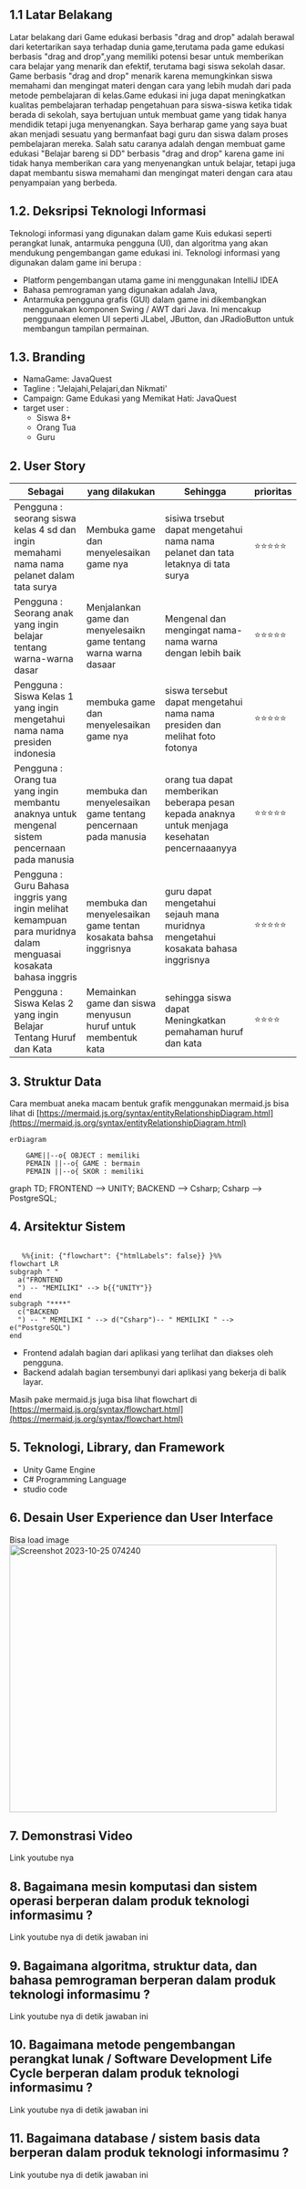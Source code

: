 ## 1.1 Latar Belakang
Latar belakang dari Game edukasi berbasis "drag and drop" adalah berawal dari ketertarikan saya terhadap dunia game,terutama pada  game edukasi berbasis "drag and drop",yang memiliki potensi besar untuk memberikan cara belajar yang menarik dan efektif, terutama bagi siswa sekolah dasar. Game berbasis "drag and drop" menarik karena memungkinkan siswa memahami dan mengingat materi dengan cara yang lebih mudah dari pada metode pembelajaran di kelas.Game edukasi ini juga dapat meningkatkan kualitas pembelajaran terhadap pengetahuan para siswa-siswa ketika tidak berada di sekolah, saya bertujuan untuk membuat game yang tidak hanya mendidik tetapi juga menyenangkan. Saya berharap game yang saya buat akan menjadi sesuatu yang bermanfaat bagi guru dan siswa dalam proses pembelajaran mereka. Salah satu caranya adalah dengan membuat game edukasi "Belajar bareng si DD" berbasis "drag and drop"  karena game ini tidak hanya memberikan cara yang menyenangkan untuk belajar, tetapi juga dapat membantu siswa memahami dan mengingat materi dengan cara atau penyampaian yang berbeda.

## 1.2. Deksripsi Teknologi Informasi
Teknologi informasi yang digunakan dalam game Kuis edukasi seperti perangkat lunak, antarmuka pengguna (UI), dan algoritma yang akan mendukung pengembangan game edukasi ini. 
Teknologi informasi yang digunakan dalam game ini berupa :
- Platform pengembangan utama game ini menggunakan IntelliJ IDEA
- Bahasa pemrograman yang digunakan adalah Java,
- Antarmuka pengguna grafis (GUI) dalam game ini dikembangkan menggunakan komponen Swing / AWT dari Java. Ini mencakup penggunaan elemen UI seperti JLabel, JButton, dan JRadioButton untuk    membangun tampilan permainan.

## 1.3. Branding
    
- NamaGame: JavaQuest
- Tagline : "Jelajahi,Pelajari,dan Nikmati'    
- Campaign: Game Edukasi yang Memikat Hati: JavaQuest    
- target user :    
  - Siswa 8+
  - Orang Tua
  - Guru

## 2. User Story 

Sebagai|yang dilakukan | Sehingga | prioritas
---|---|---|---
Pengguna : seorang siswa kelas 4 sd dan ingin memahami nama nama pelanet dalam tata surya| Membuka game dan menyelesaikan game nya  | sisiwa trsebut dapat mengetahui nama nama pelanet dan tata letaknya di tata surya| ⭐⭐⭐⭐⭐
Pengguna : Seorang anak yang ingin belajar tentang warna-warna dasar |	Menjalankan game dan menyelesaikn game tentang warna warna dasaar | Mengenal dan mengingat nama-nama warna dengan lebih baik| ⭐⭐⭐⭐⭐
Pengguna : Siswa Kelas 1 yang ingin mengetahui nama nama presiden indonesia | membuka game dan menyelesaikan game nya | siswa tersebut dapat mengetahui nama nama presiden dan melihat foto fotonya | ⭐⭐⭐⭐⭐
Pengguna : Orang tua yang ingin membantu anaknya untuk mengenal sistem pencernaan pada manusia | membuka dan menyelesaikan game tentang pencernaan pada manusia | orang tua dapat memberikan beberapa pesan kepada anaknya untuk menjaga kesehatan pencernaaanyya|  ⭐⭐⭐⭐⭐
Pengguna : Guru Bahasa inggris yang ingin melihat kemampuan para muridnya dalam menguasai kosakata bahasa inggris | membuka dan menyelesaikan game tentan kosakata  bahsa inggrisnya | guru dapat mengetahui sejauh mana muridnya mengetahui kosakata bahasa inggrisnya|  ⭐⭐⭐⭐⭐
Pengguna  : Siswa Kelas 2 yang ingin Belajar Tentang Huruf dan Kata |  Memainkan game dan siswa menyusun huruf untuk membentuk kata |sehingga siswa dapat Meningkatkan pemahaman huruf dan kata |⭐⭐⭐⭐ 

## 3. Struktur Data

Cara membuat aneka macam bentuk grafik menggunakan mermaid.js bisa lihat di [https://mermaid.js.org/syntax/entityRelationshipDiagram.html](https://mermaid.js.org/syntax/entityRelationshipDiagram.html) 

```mermaid
erDiagram
   
    GAME||--o{ OBJECT : memiliki
    PEMAIN ||--o{ GAME : bermain
    PEMAIN ||--o{ SKOR : memiliki

```
 graph TD;
    FRONTEND --> UNITY;
    BACKEND --> Csharp;
    Csharp --> PostgreSQL;
## 4. Arsitektur Sistem
```mermaid  
   
   %%{init: {"flowchart": {"htmlLabels": false}} }%%
flowchart LR
subgraph " "
  a("FRONTEND
  ") -- "MEMILIKI" --> b{{"UNITY"}}
end
subgraph "****"
  c("BACKEND
  ") -- " MEMILIKI " --> d("Csharp")-- " MEMILIKI " --> e("PostgreSQL")
end

```
- Frontend adalah bagian dari aplikasi yang terlihat dan diakses oleh pengguna.
- Backend adalah bagian tersembunyi dari aplikasi yang bekerja di balik layar.

Masih pake mermaid.js juga bisa lihat flowchart di [https://mermaid.js.org/syntax/flowchart.html](https://mermaid.js.org/syntax/flowchart.html)

## 5. Teknologi, Library, dan Framework
- Unity Game Engine
- C# Programming Language
- studio code
## 6. Desain User Experience dan User Interface

Bisa load image 
<img width="469" alt="Screenshot 2023-10-25 074240" src="https://github.com/irhamMutaalimin/jawaban-Job-Interview-Teknik-Informatika/assets/144558007/44e8f063-3493-4560-a9d8-38663e336420">


## 7. Demonstrasi Video

Link youtube nya

## 8. Bagaimana mesin komputasi dan sistem operasi berperan dalam produk teknologi informasimu ?

Link youtube nya di detik jawaban ini

## 9. Bagaimana algoritma, struktur data, dan bahasa pemrograman berperan dalam produk teknologi informasimu ?

Link youtube nya di detik jawaban ini

## 10. Bagaimana metode pengembangan perangkat lunak / Software Development Life Cycle berperan dalam produk teknologi informasimu ?

Link youtube nya di detik jawaban ini

## 11. Bagaimana database / sistem basis data berperan dalam produk teknologi informasimu ?

Link youtube nya di detik jawaban ini
